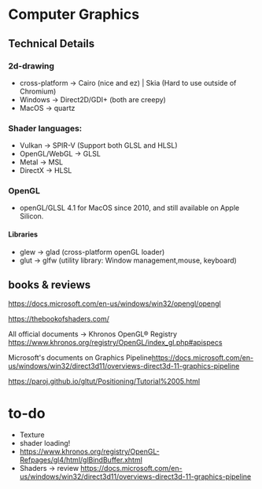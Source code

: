 # Computer Graphics

## Technical Details

### 2d-drawing

+ cross-platform -> Cairo (nice and ez) | Skia (Hard to use outside of Chromium)
+ Windows -> Direct2D/GDI+ (both are creepy)
+ MacOS -> quartz

### Shader languages:

+ Vulkan ->  SPIR-V (Support both GLSL and HLSL)
+ OpenGL/WebGL -> GLSL
+ Metal -> MSL
+ DirectX -> HLSL

### OpenGL

+ openGL/GLSL 4.1 for MacOS since 2010, and still available on Apple Silicon.

#### Libraries
+ glew -> glad (cross-platform openGL loader)
+ glut -> glfw (utility library: Window management,mouse, keyboard)

## books & reviews

<https://docs.microsoft.com/en-us/windows/win32/opengl/opengl>

<https://thebookofshaders.com/>

All official documents -> Khronos OpenGL® Registry <https://www.khronos.org/registry/OpenGL/index_gl.php#apispecs>

Microsoft's documents on Graphics Pipeline<https://docs.microsoft.com/en-us/windows/win32/direct3d11/overviews-direct3d-11-graphics-pipeline>

<https://paroj.github.io/gltut/Positioning/Tutorial%2005.html>

# to-do

+ Texture
+ shader loading!
+ <https://www.khronos.org/registry/OpenGL-Refpages/gl4/html/glBindBuffer.xhtml>
+ Shaders -> review <https://docs.microsoft.com/en-us/windows/win32/direct3d11/overviews-direct3d-11-graphics-pipeline>